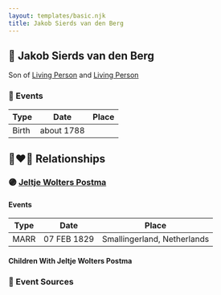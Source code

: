 ```yaml
---
layout: templates/basic.njk
title: Jakob Sierds van den Berg
---
```

## 🔵 Jakob Sierds van den Berg

Son of [Living Person](/people/4/44245164) and [Living Person](/people/3/32117924)

### 📆 Events

Type | Date | Place
------ | ------ | ------
Birth | about 1788 |

## 👩‍❤️‍👨 Relationships

### 🟣 [Jeltje Wolters Postma](/people/2/28342558)

#### Events

Type | Date | Place
------ | ------ | ------
MARR | 07 FEB 1829 | Smallingerland, Netherlands
#### Children With Jeltje Wolters Postma
### 📰 Event Sources
